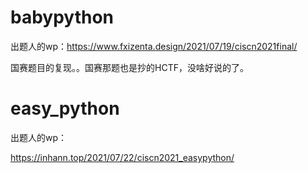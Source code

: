 # babypython

出题人的wp：https://www.fxizenta.design/2021/07/19/ciscn2021final/

国赛题目的复现。。国赛那题也是抄的HCTF，没啥好说的了。

# easy_python

出题人的wp：

https://inhann.top/2021/07/22/ciscn2021_easypython/